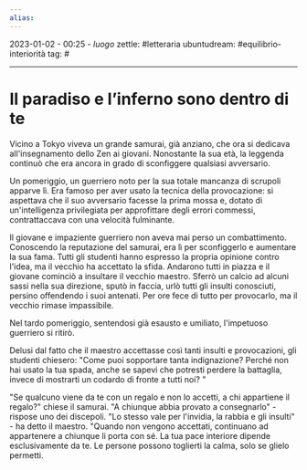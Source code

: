```yaml
---
alias: 
---
```

2023-01-02 - 00:25 - *luogo*
zettle: #letteraria
ubuntudream: #equilibrio-interiorità
tag: #

---
# Il paradiso e l’inferno sono dentro di te

Vicino a Tokyo viveva un grande samurai, già anziano, che ora si dedicava all'insegnamento dello Zen ai giovani. Nonostante la sua età, la leggenda continuò che era ancora in grado di sconfiggere qualsiasi avversario.

  

Un pomeriggio, un guerriero noto per la sua totale mancanza di scrupoli apparve lì. Era famoso per aver usato la tecnica della provocazione: si aspettava che il suo avversario facesse la prima mossa e, dotato di un'intelligenza privilegiata per approfittare degli errori commessi, contrattaccava con una velocità fulminante. 

  

Il giovane e impaziente guerriero non aveva mai perso un combattimento. Conoscendo la reputazione del samurai, era lì per sconfiggerlo e aumentare la sua fama. Tutti gli studenti hanno espresso la propria opinione contro l'idea, ma il vecchio ha accettato la sfida. Andarono tutti in piazza e il giovane cominciò a insultare il vecchio maestro. Sferrò un calcio ad alcuni sassi nella sua direzione, sputò in faccia, urlò tutti gli insulti conosciuti, persino offendendo i suoi antenati. Per ore fece di tutto per provocarlo, ma il vecchio rimase impassibile. 

  

Nel tardo pomeriggio, sentendosi già esausto e umiliato, l'impetuoso guerriero si ritirò.

Delusi dal fatto che il maestro accettasse così tanti insulti e provocazioni, gli studenti chiesero: "Come puoi sopportare tanta indignazione? Perché non hai usato la tua spada, anche se sapevi che potresti perdere la battaglia, invece di mostrarti un codardo di fronte a tutti noi? "

  

"Se qualcuno viene da te con un regalo e non lo accetti, a chi appartiene il regalo?" chiese il samurai. "A chiunque abbia provato a consegnarlo" - rispose uno dei discepoli. "Lo stesso vale per l'invidia, la rabbia e gli insulti" - ha detto il maestro. "Quando non vengono accettati, continuano ad appartenere a chiunque li porta con sé. La tua pace interiore dipende esclusivamente da te. Le persone possono toglierti la calma, solo se glielo permetti.
